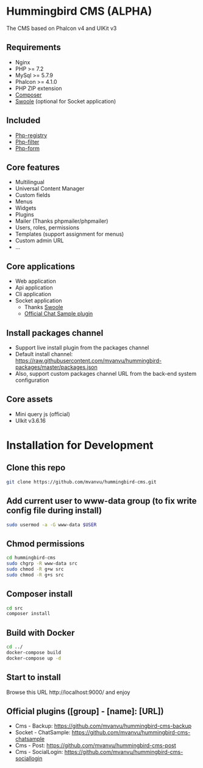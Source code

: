 # Hummingbird CMS (ALPHA)
The CMS based on Phalcon v4 and UIKit v3

## Requirements
- Nginx
- PHP >= 7.2
- MySql >= 5.7.9
- Phalcon >= 4.1.0
- PHP ZIP extension
- <a href="https://getcomposer.org/doc/00-intro.md#installation-linux-unix-osx" rel="nofollow">Composer</a>
- <a href="https://github.com/swoole/swoole-src">Swoole</a> (optional for Socket application)

## Included
- <a href="https://github.com/mvanvu/php-registry">Php-registry</a>
- <a href="https://github.com/mvanvu/php-filter">Php-filter</a>
- <a href="https://github.com/mvanvu/php-form">Php-form</a>

## Core features
- Multilingual
- Universal Content Manager
- Custom fields
- Menus
- Widgets
- Plugins
- Mailer (Thanks phpmailer/phpmailer)
- Users, roles, permissions
- Templates (support assignment for menus)
- Custom admin URL
- ...

## Core applications
- Web application
- Api application
- Cli application
- Socket application 
  + Thanks <a href="https://github.com/swoole/swoole-src">Swoole</a>
  + <a href="https://github.com/mvanvu/hummingbird-cms-chatsample">Official Chat Sample plugin</a>

## Install packages channel
- Support live install plugin from the packages channel
- Default install channel: https://raw.githubusercontent.com/mvanvu/hummingbird-packages/master/packages.json
- Also, support custom packages channel URL from the back-end system configuration

## Core assets
- Mini query js (official)
- UIkit v3.6.16

# Installation for Development
## Clone this repo
```sh
git clone https://github.com/mvanvu/hummingbird-cms.git
```

## Add current user to www-data group (to fix write config file during install)
```sh
sudo usermod -a -G www-data $USER
```

## Chmod permissions
```sh
cd hummingbird-cms
sudo chgrp -R www-data src
sudo chmod -R g+w src
sudo chmod -R g+s src
```

## Composer install
```sh
cd src
composer install
```

## Build with Docker
```sh
cd ../
docker-compose build
docker-compose up -d
```

## Start to install
Browse this URL http://localhost:9000/ and enjoy

## Official plugins ([group] - [name]: [URL])
- Cms - Backup: https://github.com/mvanvu/hummingbird-cms-backup
- Socket - ChatSample: https://github.com/mvanvu/hummingbird-cms-chatsample
- Cms - Post: https://github.com/mvanvu/hummingbird-cms-post
- Cms - SocialLogin: https://github.com/mvanvu/hummingbird-cms-sociallogin
